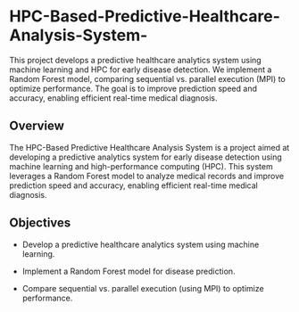 # HPC-Based-Predictive-Healthcare-Analysis-System-
This project develops a predictive healthcare analytics system using machine learning and HPC for early disease detection. We implement a Random Forest model, comparing sequential vs. parallel execution (MPI) to optimize performance. The goal is to improve prediction speed and accuracy, enabling efficient real-time medical diagnosis.

## Overview

The HPC-Based Predictive Healthcare Analysis System is a project aimed at developing a predictive analytics system for early disease detection using machine learning and high-performance computing (HPC). This system leverages a Random Forest model to analyze medical records and improve prediction speed and accuracy, enabling efficient real-time medical diagnosis.

## Objectives

- Develop a predictive healthcare analytics system using machine learning.

- Implement a Random Forest model for disease prediction.

- Compare sequential vs. parallel execution (using MPI) to optimize performance.
